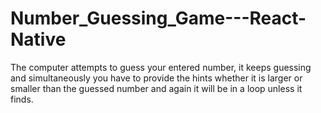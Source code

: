 # Number_Guessing_Game---React-Native
The computer attempts to guess your entered number, it keeps guessing and simultaneously you have to provide the hints whether it is larger or smaller than the guessed number and again it will be in a loop unless it finds.
